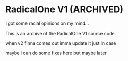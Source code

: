 # RadicalOne V1 (ARCHIVED)

I got some racial opinions on my mind...

This is an archive of the RadicalOne V1 source code.

when v2 finna comes out imma update it just in case

maybe i can do some fixes here but maybe later

